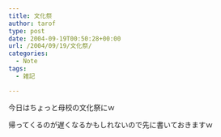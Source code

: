 ```yaml
---
title: 文化祭
author: tarof
type: post
date: 2004-09-19T00:50:28+00:00
url: /2004/09/19/文化祭/
categories:
  - Note
tags:
  - 雑記

---
```

今日はちょっと母校の文化祭にｗ
  
帰ってくるのが遅くなるかもしれないので先に書いておきますｗ
